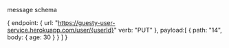 message schema

{
	endpoint: {
		url: "https://guesty-user-service.herokuapp.com/user/{userId}"
		verb: "PUT"
	},
	payload:[
		{
			path: "14",
			body: { age: 30 }
		}
	]
}